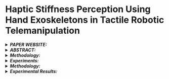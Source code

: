 # Haptic Stiffness Perception Using Hand Exoskeletons in Tactile Robotic Telemanipulation


<details>
<summary><strong><em> PAPER WEBSITE:</em></strong></summary>

<div style="background-color: #f2f2f2; padding: 10px;">
https://gabrielegiudici93.github.io/Blind-Teleoperation/
</div>
</details>

<details>
<summary><strong><em>ABSTRACT:</em></strong></summary>

<div style="background-color: #f2f2f2; padding: 10px; text-align: justify;">
Robotic telemanipulation—the human-guided manipulation of remote objects—plays a pivotal role in several applications, from healthcare to operations in harsh environments. 
While visual feedback from cameras can provide valuable information to the human operator, haptic feedback is essential for accessing specific object properties that are difficult to be perceived by vision, such as stiffness.
For the first time, we present a participant study demonstrating
that operators can perceive the stiffness of remote objects during real-world telemanipulation with a dexterous robotic hand, when haptic feedback is generated from tactile sensing fingertips.
Participants were tasked with squeezing soft objects by teleoperating a robotic hand, using two methods of haptic feedback: 
one based solely on the measured contact force, while the second also includes the squeezing displacement between the leader and follower devices.
Our results demonstrate that operators are indeed capable of discriminating objects of different stiffness, relying on haptic feedback alone and without any visual feedback. Additionally, our findings suggest that the displacement feedback component 
may enhance discrimination with objects of similar stiffness.


</div>
</details>

<details>
<summary><strong><em> Methodology: </em></strong></summary>

update in progress...

</div>
</details>

<details>
<summary><strong><em> Experiments: </em></strong></summary>

update in progress...

</div>
</details>

<details>
<summary><strong><em> Methodology: </em></strong></summary>

update in progress...

</div>
</details>

<details>
<summary><strong><em> Experimental Results: </em></strong></summary>

update in progress...

</div>
</details>
